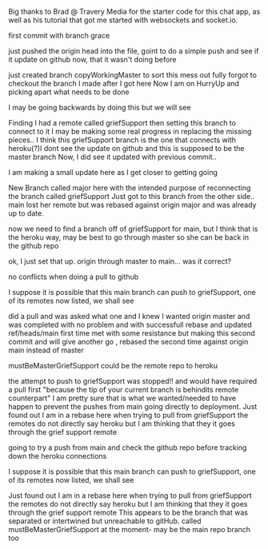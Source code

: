 

Big thanks to Brad @ Travery Media for the starter code for this chat app, as well 
as his tutorial that got me started with websockets and socket.io.

first commit with branch grace

just pushed the origin head into the file, goint to do a simple push and see 
if it update on github now, that it wasn't doing before

just created branch copyWorkingMaster to sort this mess out fully
forgot to checkout the branch I made after I got here
Now I am on HurryUp and picking apart what needs to be done

I may be going backwards by doing this but we will see

Finding I had a remote called griefSupport then setting this branch to connect to it
I may be making some real progress in replacing the missing pieces..
I think this griefSupport branch is the one that connects with heroku(?)I dont see the update on github 
and this is supposed to be the master branch
Now, I did see it updated with previous commit..

I am making a small update here as I get closer to getting going

New Branch called major here with the intended purpose of reconnecting the branch
called griefSupport
Just got to this branch from the other side..
main lost her remote but was rebased against origin major and was already up to date.

now we need to find a branch off of griefSupport for main, but I think that is the heroku way, may be best 
to go through master so she can be back in the github repo


ok, I just set that up. origin through master to main... was it correct?

no conflicts when doing a pull to github

I suppose it is possible that this main branch can push to griefSupport, one of its remotes now listed, 
we shall see


did a pull and was asked what one and I knew I wanted origin master and was 
completed with no problem and with successfull rebase and updated ref/heads/main
first time met with some resistance but making this second commit and will give another go ,
rebased the second time against origin main instead of master


mustBeMasterGriefSupport could be the remote repo to heroku


the attempt to push to griefSupport was stopped!! and would have required a pull first "because the tip 
of your current branch is behindits remote counterpart" I am pretty sure that is what we wanted/needed 
to have happen to prevent the pushes from main going directly to deployment.
Just found out I am in a rebase here when trying to pull from griefSupport the remotes do not
directly say heroku but I am thinking that they it goes through the grief support remote



going to try a push from main and check the github repo before tracking down the heroku connections

I suppose it is possible that this main branch can push to griefSupport, one of its remotes now listed,
we shall see

Just found out I am in a rebase here when trying to pull from griefSupport the remotes do not directly say heroku but I am thinking that they it goes through the grief support remote
This appears to be the branch that was separated or intertwined but unreachable to gitHub.
called mustBeMasterGriefSupport at the moment- may be the main repo branch too

